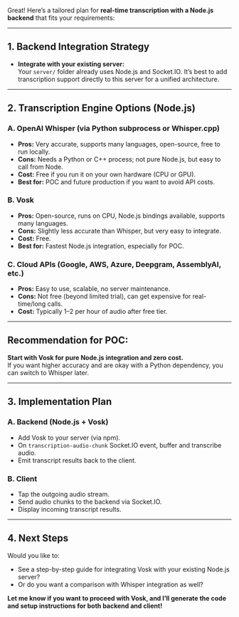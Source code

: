 Great! Here’s a tailored plan for **real-time transcription with a Node.js backend** that fits your requirements:

---

## 1. **Backend Integration Strategy**

- **Integrate with your existing server:**  
  Your `server/` folder already uses Node.js and Socket.IO. It’s best to add transcription support directly to this server for a unified architecture.

---

## 2. **Transcription Engine Options (Node.js)**

### **A. OpenAI Whisper (via Python subprocess or Whisper.cpp)**
- **Pros:** Very accurate, supports many languages, open-source, free to run locally.
- **Cons:** Needs a Python or C++ process; not pure Node.js, but easy to call from Node.
- **Cost:** Free if you run it on your own hardware (CPU or GPU).  
- **Best for:** POC and future production if you want to avoid API costs.

### **B. Vosk**
- **Pros:** Open-source, runs on CPU, Node.js bindings available, supports many languages.
- **Cons:** Slightly less accurate than Whisper, but very easy to integrate.
- **Cost:** Free.
- **Best for:** Fastest Node.js integration, especially for POC.

### **C. Cloud APIs (Google, AWS, Azure, Deepgram, AssemblyAI, etc.)**
- **Pros:** Easy to use, scalable, no server maintenance.
- **Cons:** Not free (beyond limited trial), can get expensive for real-time/long calls.
- **Cost:** Typically $1–$2 per hour of audio after free tier.

---

## **Recommendation for POC:**
**Start with Vosk for pure Node.js integration and zero cost.**  
If you want higher accuracy and are okay with a Python dependency, you can switch to Whisper later.

---

## 3. **Implementation Plan**

### **A. Backend (Node.js + Vosk)**
- Add Vosk to your server (via npm).
- On `transcription-audio-chunk` Socket.IO event, buffer and transcribe audio.
- Emit transcript results back to the client.

### **B. Client**
- Tap the outgoing audio stream.
- Send audio chunks to the backend via Socket.IO.
- Display incoming transcript results.

---

## 4. **Next Steps**

Would you like to:
- See a step-by-step guide for integrating Vosk with your existing Node.js server?
- Or do you want a comparison with Whisper integration as well?

**Let me know if you want to proceed with Vosk, and I’ll generate the code and setup instructions for both backend and client!**
